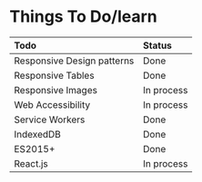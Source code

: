 # Things To Do/learn

| Todo | Status |
|:------|:--------|
| Responsive Design patterns | Done |
| Responsive Tables | Done |
| Responsive Images | In process |
| Web Accessibility | In process |
| Service Workers | Done |
| IndexedDB | Done |
| ES2015+ | Done |
| React.js | In process |
